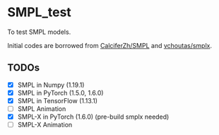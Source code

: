 # SMPL_test
To test SMPL models.

Initial codes are borrowed from [CalciferZh/SMPL](https://github.com/CalciferZh/SMPL) and [vchoutas/smplx](https://github.com/vchoutas/smplx).

## TODOs
- [x] SMPL in Numpy (1.19.1)
- [x] SMPL in PyTorch (1.5.0, 1.6.0)
- [x] SMPL in TensorFlow (1.13.1)
- [ ] SMPL Animation
- [x] SMPL-X in PyTorch (1.6.0) (pre-build smplx needed)
- [ ] SMPL-X Animation